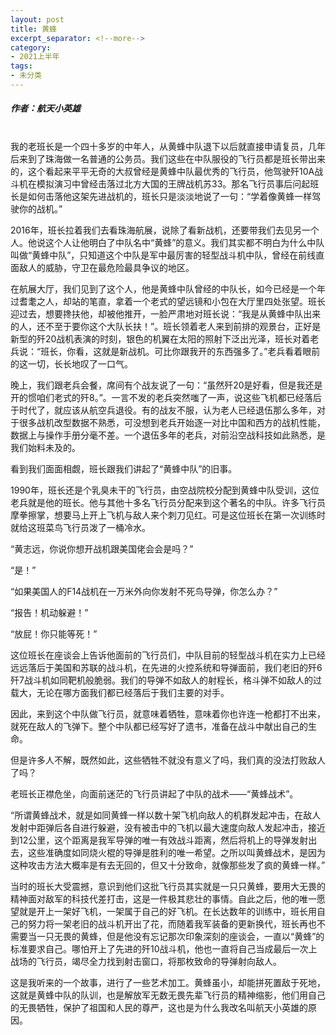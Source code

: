 ```yaml
---
layout: post
title: 黄蜂
excerpt_separator: <!--more-->
category: 
- 2021上半年
tags:
- 未分类
---
```


##### 作者：航天小英雄


<br>我的老班长是一个四十多岁的中年人，从黄蜂中队退下以后就直接申请复员，几年后来到了珠海做一名普通的公务员。我们这些在中队服役的飞行员都是班长带出来的，这个看起来平平无奇的大叔曾经是黄蜂中队最优秀的飞行员，他驾驶歼10A战斗机在模拟演习中曾经击落过北方大国的王牌战机苏33。那名飞行员事后问起班长是如何击落他这架先进战机的，班长只是淡淡地说了一句：“学着像黄蜂一样驾驶你的战机。”

2016年，班长拉着我们去看珠海航展，说除了看新战机，还要带我们去见另一个人。他说这个人让他明白了中队名中“黄蜂”的意义。我们其实都不明白为什么中队叫做“黄蜂中队”，只知道这个中队是军中最厉害的轻型战斗机中队，曾经在前线直面敌人的威胁，守卫在最危险最具争议的地区。

在航展大厅，我们见到了这个人，他是黄蜂中队曾经的中队长，如今已经是一个年过耆耄之人，却站的笔直，拿着一个老式的望远镜和小包在大厅里四处张望。班长迎过去，想要搀扶他，却被他推开，一脸严肃地对班长说：“我是从黄蜂中队出来的人，还不至于要你这个大队长扶！”。班长领着老人来到前排的观景台，正好是新型的歼20战机表演的时刻，银色的机翼在太阳的照射下泛出光泽，班长对着老兵说：“班长，你看，这就是新战机。可比你跟我开的东西强多了。”老兵看着眼前的这一切，长长地叹了一口气。

晚上，我们跟老兵会餐，席间有个战友说了一句：“虽然歼20是好看，但是我还是开的惯咱们老式的歼8。”。一言不发的老兵突然嗤了一声，说这些飞机都已经落后于时代了，就应该从航空兵退役。有的战友不服，认为老人已经退伍那么多年，对于很多战机改型数据不熟悉，可没想到老兵开始逐一对比中国和西方的战机性能，数据上与操作手册分毫不差。一个退伍多年的老兵，对前沿空战科技如此熟悉，是我们始料未及的。

看到我们面面相觑，班长跟我们讲起了“黄蜂中队”的旧事。

1990年，班长还是个乳臭未干的飞行员，由空战院校分配到黄蜂中队受训，这位老兵就是他的班长。他与其他十多名飞行员分配来到这个著名的中队。许多飞行员摩拳擦掌，想要马上开上飞机与敌人来个刺刀见红。可是这位班长在第一次训练时就给这班菜鸟飞行员泼了一桶冷水。

“黄志远，你说你想开战机跟美国佬会会是吗？”

“是！”

“如果美国人的F14战机在一万米外向你发射不死鸟导弹，你怎么办？”

“报告！机动躲避！”

“放屁！你只能等死！”

这位班长在座谈会上告诉他面前的飞行员们，中队目前的轻型战斗机在实力上已经远远落后于美国和苏联的战斗机，在先进的火控系统和导弹面前，我们老旧的歼6歼7战斗机如同靶机般脆弱。我们的导弹不如敌人的射程长，格斗弹不如敌人的过载大，无论在哪方面我们都已经落后于我们主要的对手。

因此，来到这个中队做飞行员，就意味着牺牲，意味着你也许连一枪都打不出来，就死在敌人的飞弹下。整个中队都已经写好了遗书，准备在战斗中献出自己的生命。

但是许多人不解，既然如此，这些牺牲不就没有意义了吗，我们真的没法打败敌人了吗？

老班长正襟危坐，向面前迷茫的飞行员讲起了中队的战术——“黄蜂战术”。

“所谓黄蜂战术，就是如同黄蜂一样以数十架飞机向敌人的机群发起冲击，在敌人发射中距弹后各自进行躲避，没有被击中的飞机以最大速度向敌人发起冲击，接近到12公里，这个距离是我军导弹的唯一有效战斗距离，然后将机上的导弹发射出去，这些准确度如同烧火棍的导弹是胜利的唯一希望。之所以叫黄蜂战术，是因为这种攻击方法大概率是有去无回的，但又十分致命，就像那些发了疯的黄蜂一样。”

当时的班长大受震撼，意识到他们这批飞行员其实就是一只只黄蜂，要用大无畏的精神面对敌军的科技代差打击，这是一件极其悲壮的事情。自此之后，他的唯一愿望就是开上一架好飞机，一架属于自己的好飞机。在长达数年的训练中，班长用自己的努力将一架老旧的战斗机开出了花，而随着我军装备的更新换代，班长再也不需要当一只无畏的黄蜂，但是他没有忘记那次印象深刻的座谈会，一直以“黄蜂”的标准要求自己。哪怕开上了先进的歼10战斗机，他也一直将自己当成最后一次上战场的飞行员，竭尽全力找到射击窗口，将那枚致命的导弹射向敌人。

这是我听来的一个故事，进行了一些艺术加工。黄蜂虽小，却能拼死置敌于死地，这就是黄蜂中队的队训，也是解放军无数无畏先辈飞行员的精神缩影，他们用自己的无畏牺牲，保护了祖国和人民的尊严，这也是为什么我改名叫航天小英雄的原因。